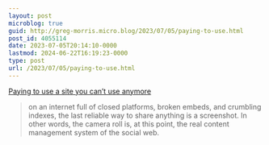 ```yaml
---
layout: post
microblog: true
guid: http://greg-morris.micro.blog/2023/07/05/paying-to-use.html
post_id: 4055114
date: 2023-07-05T20:14:10-0000
lastmod: 2024-06-22T16:19:23-0000
type: post
url: /2023/07/05/paying-to-use.html
---
```

[Paying to use a site you can’t use anymore](https://www.garbageday.email/p/paying-to-use-a-site-you-cant-use)

> on an internet full of closed platforms, broken embeds, and crumbling indexes, the last reliable way to share anything is a screenshot. In other words, the camera roll is, at this point, the real content management system of the social web.

